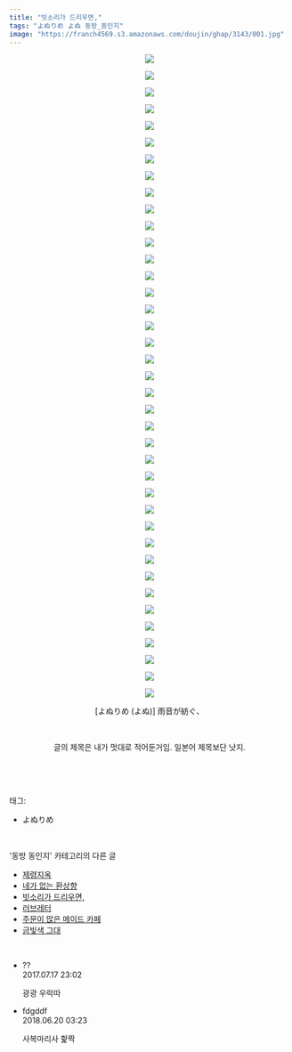 ```yaml
---
title: "빗소리가 드리우면,"
tags: "よぬりめ よぬ 동방_동인지"
image: "https://franch4569.s3.amazonaws.com/doujin/ghap/3143/001.jpg"
---
```

<div class="article">
<p style="text-align: center; clear: none; float: none;"><img src="{{ site.imgserver2 }}/ghap/3143/001.jpg"/></p>
<p style="text-align: center; clear: none; float: none;"><img src="{{ site.imgserver2 }}/ghap/3143/002.jpg"/></p>
<p style="text-align: center; clear: none; float: none;"><img src="{{ site.imgserver2 }}/ghap/3143/003.jpg"/></p>
<p style="text-align: center; clear: none; float: none;"><img src="{{ site.imgserver2 }}/ghap/3143/004.jpg"/></p>
<p style="text-align: center; clear: none; float: none;"><img src="{{ site.imgserver2 }}/ghap/3143/005.jpg"/></p>
<p style="text-align: center; clear: none; float: none;"><img src="{{ site.imgserver2 }}/ghap/3143/006.jpg"/></p>
<p style="text-align: center; clear: none; float: none;"><img src="{{ site.imgserver2 }}/ghap/3143/007.jpg"/></p>
<p style="text-align: center; clear: none; float: none;"><img src="{{ site.imgserver2 }}/ghap/3143/008.jpg"/></p>
<p style="text-align: center; clear: none; float: none;"><img src="{{ site.imgserver2 }}/ghap/3143/009.jpg"/></p>
<p style="text-align: center; clear: none; float: none;"><img src="{{ site.imgserver2 }}/ghap/3143/010.jpg"/></p>
<p style="text-align: center; clear: none; float: none;"><img src="{{ site.imgserver2 }}/ghap/3143/011.jpg"/></p>
<p style="text-align: center; clear: none; float: none;"><img src="{{ site.imgserver2 }}/ghap/3143/012.jpg"/></p>
<p style="text-align: center; clear: none; float: none;"><img src="{{ site.imgserver2 }}/ghap/3143/013.jpg"/></p>
<p style="text-align: center; clear: none; float: none;"><img src="{{ site.imgserver2 }}/ghap/3143/014.jpg"/></p>
<p style="text-align: center; clear: none; float: none;"><img src="{{ site.imgserver2 }}/ghap/3143/015.jpg"/></p>
<p style="text-align: center; clear: none; float: none;"><img src="{{ site.imgserver2 }}/ghap/3143/016.jpg"/></p>
<p style="text-align: center; clear: none; float: none;"><img src="{{ site.imgserver2 }}/ghap/3143/017.jpg"/></p>
<p style="text-align: center; clear: none; float: none;"><img src="{{ site.imgserver2 }}/ghap/3143/018.jpg"/></p>
<p style="text-align: center; clear: none; float: none;"><img src="{{ site.imgserver2 }}/ghap/3143/019.jpg"/></p>
<p style="text-align: center; clear: none; float: none;"><img src="{{ site.imgserver2 }}/ghap/3143/020.jpg"/></p>
<p style="text-align: center; clear: none; float: none;"><img src="{{ site.imgserver2 }}/ghap/3143/021.jpg"/></p>
<p style="text-align: center; clear: none; float: none;"><img src="{{ site.imgserver2 }}/ghap/3143/022.jpg"/></p>
<p style="text-align: center; clear: none; float: none;"><img src="{{ site.imgserver2 }}/ghap/3143/023.jpg"/></p>
<p style="text-align: center; clear: none; float: none;"><img src="{{ site.imgserver2 }}/ghap/3143/024.jpg"/></p>
<p style="text-align: center; clear: none; float: none;"><img src="{{ site.imgserver2 }}/ghap/3143/025.jpg"/></p>
<p style="text-align: center; clear: none; float: none;"><img src="{{ site.imgserver2 }}/ghap/3143/026.jpg"/></p>
<p style="text-align: center; clear: none; float: none;"><img src="{{ site.imgserver2 }}/ghap/3143/027.jpg"/></p>
<p style="text-align: center; clear: none; float: none;"><img src="{{ site.imgserver2 }}/ghap/3143/028.jpg"/></p>
<p style="text-align: center; clear: none; float: none;"><img src="{{ site.imgserver2 }}/ghap/3143/029.jpg"/></p>
<p style="text-align: center; clear: none; float: none;"><img src="{{ site.imgserver2 }}/ghap/3143/030.jpg"/></p>
<p style="text-align: center; clear: none; float: none;"><img src="{{ site.imgserver2 }}/ghap/3143/031.jpg"/></p>
<p style="text-align: center; clear: none; float: none;"><img src="{{ site.imgserver2 }}/ghap/3143/032.jpg"/></p>
<p style="text-align: center; clear: none; float: none;"><img src="{{ site.imgserver2 }}/ghap/3143/033.jpg"/></p>
<p style="text-align: center; clear: none; float: none;"><img src="{{ site.imgserver2 }}/ghap/3143/034.jpg"/></p>
<p style="text-align: center; clear: none; float: none;"><img src="{{ site.imgserver2 }}/ghap/3143/035.jpg"/></p>
<p style="text-align: center; clear: none; float: none;"><img src="{{ site.imgserver2 }}/ghap/3143/036.jpg"/></p>
<p style="text-align: center; clear: none; float: none;"><img src="{{ site.imgserver2 }}/ghap/3143/037.jpg"/></p>
<p style="text-align: center; clear: none; float: none;"><img src="{{ site.imgserver2 }}/ghap/3143/038.jpg"/></p>
<p style="text-align: center; clear: none; float: none;"><img src="{{ site.imgserver2 }}/ghap/3143/039.jpg"/></p>
<p style="text-align: center; clear: none; float: none;">[よぬりめ (よぬ)] 雨音が紡ぐ、</p>
<p style="text-align: center; clear: none; float: none;"><br/></p>
<p style="text-align: center; clear: none; float: none;">글의 제목은 내가 멋대로 적어둔거임. 일본어 제목보단 낫지.</p>
<p><br/></p>
</div><br/>
<div class="tagTrail">
<p>태그: </p>
<ul>
<li>よぬりめ</li>
</ul>
</div><br/>
<div class="another">
<p>'동방 동인지' 카테고리의 다른 글</p>
<ul>
<li><a href="/ghap_3154">제령지옥</a></li>
<li><a href="/ghap_3144">네가 없는 환상향</a></li>
<li><a href="/ghap_3143">빗소리가 드리우면,</a></li>
<li><a href="/ghap_3142">러브레터</a></li>
<li><a href="/ghap_3140">주문이 많은 메이드 카페</a></li>
<li><a href="/ghap_3139">금빛색 그대</a></li>
</ul>
</div><br/>
<div class="cb_module cb_fluid">
<div class="cb_wrt cb_profile">
<div class="comment">
<ul>
<li class="cb_thumb_off" id="comment15038033">
<div class="cb_comment_area">
<div class="cb_info_area">
<div class="cb_section">
<span class="cb_nick_name">??</span>
</div>
<div class="cb_section">
<span class="cb_date">2017.07.17 23:02 </span>
</div>
</div>
<div class="cb_dsc_comment">
<p class="cb_dsc">
											광광 우럭따
										</p>
</div>
</div></li>
<li class="cb_thumb_off" id="comment15272903">
<div class="cb_comment_area">
<div class="cb_info_area">
<div class="cb_section">
<span class="cb_nick_name">fdgddf</span>
</div>
<div class="cb_section">
<span class="cb_date">2018.06.20 03:23 </span>
</div>
</div>
<div class="cb_dsc_comment">
<p class="cb_dsc">
											사복마리사 핥짝<br/>
</p>
</div>
</div></li>
</ul>
</div>
</div><!-- commentList close -->
</div><br/>
